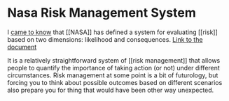# Nasa Risk Management System	

I [came to know](https://nesslabs.com/nasa-risk-matrix) that [[NASA]] has defined a system for evaluating [[risk]] based on two dimensions: likelihood and consequences. [Link to the document](https://www.nasa.gov/sites/default/files/atoms/files/s3001_guidelines_for_risk_management_-_ver_g_-_10-25-2017.pdf
)

It is a relatively straightforward system of [[risk management]] that allows people to quantify the importance of taking action (or not) under different circumstances. Risk management at some point is a bit of futurology, but forcing you to think about possible outcomes based on different scenarios also prepare you for thing that would have been other way unexpected. 




